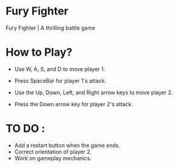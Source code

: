 # Fury Fighter
Fury Fighter | A thrilling battle game

# How to Play? 
- Use W, A, S, and D to move player 1.
- Press SpaceBar for player 1's attack.

- Use the Up, Down, Left, and Right arrow keys to move player 2.
- Press the Down arrow key for player 2's attack.

# TO DO :
- Add a restart button when the game ends.
- Correct orientation of player 2.
- Work on gameplay mechanics.
  
